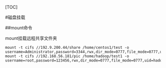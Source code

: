[TOC]

#磁盘挂载

##mount命令

mount挂载远程共享文件夹

	mount -t cifs //192.9.200.44/share /home/centos1/test -o username=Administrator,password=3344,rwx,dir_mode=0777,file_mode=0777,uid=centos1,gid=centos
	mount -t cifs //192.168.56.181/pic /home/hadoop/test1 -o username=root,password=123456,rwx,dir_mode=0777,file_mode=0777,uid=hadoop,gid=hadoop
